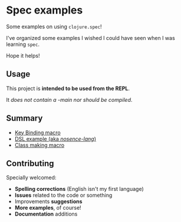 # Spec examples
Some examples on using `clojure.spec`!

I've organized some examples I wished I could have seen when I was learning `spec`.

Hope it helps!

## Usage

This project is **intended to be used from the REPL**.

It _does not contain a -main nor should be compiled_.

## Summary
  - [Key Binding macro](doc/bindings_utils.md)
  - [DSL example (aka _nosence-lang_)](doc/dsl_example.md)
  - [Class making macro](doc/class_maker.md)
  
## Contributing

Specially welcomed:
  - **Spelling corrections** (English isn't my first language)
  - **Issues** related to the code or something
  - Improvements **suggestions**
  - **More examples**, of course!
  - **Documentation** additions
